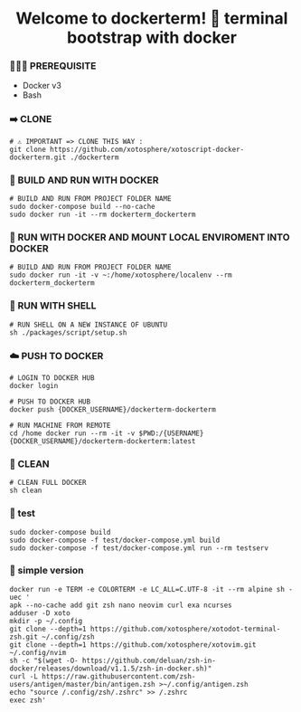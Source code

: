 <h1 align="center">Welcome to dockerterm! 👋 terminal bootstrap with docker</h1>

### 🤷🏼‍♂️ PREREQUISITE

- Docker v3
- Bash

### ➡️ CLONE

```shell
# ⚠️ IMPORTANT => CLONE THIS WAY :
git clone https://github.com/xotosphere/xotoscript-docker-dockerterm.git ./dockerterm
```

### 👾 BUILD AND RUN WITH DOCKER

```shell
# BUILD AND RUN FROM PROJECT FOLDER NAME
sudo docker-compose build --no-cache
sudo docker run -it --rm dockerterm_dockerterm
```

### 👾 RUN WITH DOCKER AND MOUNT LOCAL ENVIROMENT INTO DOCKER

```shell
# BUILD AND RUN FROM PROJECT FOLDER NAME
sudo docker run -it -v ~:/home/xotosphere/localenv --rm dockerterm_dockerterm
```

### 🚀 RUN WITH SHELL

```shell
# RUN SHELL ON A NEW INSTANCE OF UBUNTU
sh ./packages/script/setup.sh
```

### ☁️ PUSH TO DOCKER

```shell
# LOGIN TO DOCKER HUB
docker login

# PUSH TO DOCKER HUB
docker push {DOCKER_USERNAME}/dockerterm-dockerterm

# RUN MACHINE FROM REMOTE
cd /home docker run --rm -it -v $PWD:/{USERNAME} {DOCKER_USERNAME}/dockerterm-dockerterm:latest
```

### 🧽 CLEAN

```shell
# CLEAN FULL DOCKER
sh clean
```

### 🧽 test

```shell
sudo docker-compose build
sudo docker-compose -f test/docker-compose.yml build
sudo docker-compose -f test/docker-compose.yml run --rm testserv
```

### 🙏 simple version 

```shell
docker run -e TERM -e COLORTERM -e LC_ALL=C.UTF-8 -it --rm alpine sh -uec '
apk --no-cache add git zsh nano neovim curl exa ncurses
adduser -D xoto
mkdir -p ~/.config
git clone --depth=1 https://github.com/xotosphere/xotodot-terminal-zsh.git ~/.config/zsh
git clone --depth=1 https://github.com/xotosphere/xotovim.git ~/.config/nvim
sh -c "$(wget -O- https://github.com/deluan/zsh-in-docker/releases/download/v1.1.5/zsh-in-docker.sh)"
curl -L https://raw.githubusercontent.com/zsh-users/antigen/master/bin/antigen.zsh >~/.config/antigen.zsh
echo "source /.config/zsh/.zshrc" >> /.zshrc
exec zsh'
```

